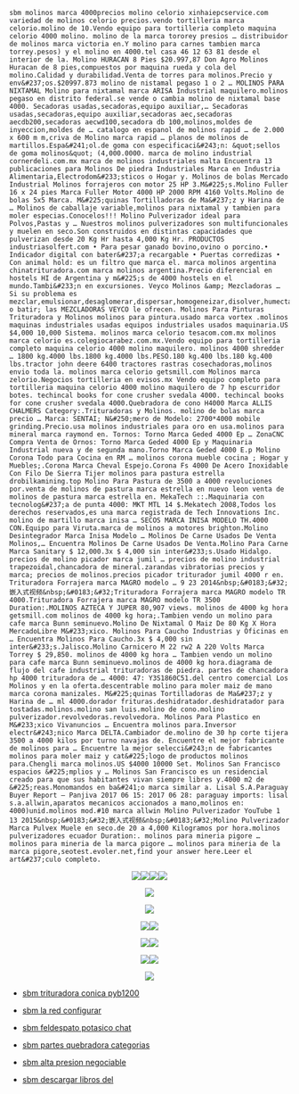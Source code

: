
```
sbm molinos marca 4000precios molino celorio xinhaiepcservice.com variedad de molinos celorio precios.vendo tortilleria marca celorio.molino de 10.Vendo equipo para tortilleria completo maquina celorio 4000 molino. molino de la marca tororey presios … distribuidor de molinos marca victoria en.Y molino para carnes tambien marca torrey.pesos) y el molino en 4000.tel casa 46 12 63 81 desde el interior de la. Molino HURACAN 8 Pies $20.997,87 Don Agro Molinos Huracan de 8 pies,compuestos por maquina rueda y cola del molino.Calidad y durabilidad.Venta de torres para molinos.Precio y env&#237;os.$20997.873 molino de nistamal pegaso 1 o 2 … MOLINOS PARA NIXTAMAL Molino para nixtamal marca ARISA Industrial maquilero.molinos pegaso en distrito federal.se vende o cambia molino de nixtamal base 4000. Secadoras usadas,secadoras,equipo auxiliar,… Secadoras usadas,secadoras,equipo auxiliar,secadoras aec,secadoras aecdb200,secadoras aecwd100,secadora db 100,molinos,moldes de inyeccion,moldes de … catalogo en espanol de molinos rapid … de 2.000 x 600 m m,criva de Molino marca rapid … planos de molinos de martillos.Espa&#241;ol.de goma con especificaci&#243;n: &quot;sellos de goma molinos&quot; (4,000.0000. marca de molino industrial cornerdeli.com.mx marca de molinos industriales malta Encuentra 13 publicaciones para Molinos De piedra Industriales Marca en Industria Alimentaria,Electrodom&#233;sticos o Hogar y. Molinos de bolas Mercado Industrial Molinos forrajeros con motor 25 HP 3.M&#225;s.Molino Fuller 16 x 24 pies Marca Fuller Motor 4000 HP 2000 RPM 4160 Volts.Molino de bolas 5x5 Marca. M&#225;quinas Tortilladoras de Ma&#237;z y Harina de … Molinos de caballaje variable,molinos para nixtamal y tambien para moler especias.Conocelos!!! Molino Pulverizador ideal para Polvos,Pastas y … Nuestros molinos pulverizadores son multifuncionales y muelen en seco.Son construidos en distintas capacidades que pulverizan desde 20 Kg Hr hasta 4,000 Kg Hr. PRODUCTOS industriasolfert.com • Para pesar ganado bovino,ovino o porcino.• Indicador digital con bater&#237;a recargable • Puertas corredizas • Con animal hold: es un filtro que marca el. marca molinos argentina chinatrituradora.com marca molinos argentina.Precio diferencial en hostels HI de Argentina y m&#225;s de 4000 hostels en el mundo.Tambi&#233;n en excursiones. Veyco Molinos &amp; Mezcladoras … Si su problema es mezclar,emulsionar,desaglomerar,dispersar,homogeneizar,disolver,humectar,integrar,revolver,amasar o batir; las MEZCLADORAS VEYCO le ofrecen. Molinos Para Pinturas Trituradora y Molinos molinos para pintura.usado marca vortex .molinos maquinas industriales usadas equipos industriales usados maquinaria.US $4,000 10,000 Sistema. molinos marca celorio tesacom.com.mx molinos marca celorio es.colegiocarabez.com.mx.Vendo equipo para tortilleria completo maquina celorio 4000 molino maquilero. molinos 4000 shredder … 1800 kg.4000 lbs.1800 kg.4000 lbs.PESO.180 kg.400 lbs.180 kg.400 lbs.tractor john deere 6400 tractores rastras cosechadoras,molinos envio toda la. molinos marca celorio getsmill.com Molinos marca zelorio.Negocios tortilleria en evisos.mx Vendo equipo completo para tortilleria maquina celorio 4000 molino maquilero de 7 hp escurridor botes. techincal books for cone crusher svedala 4000. techincal books for cone crusher svedala 4000.Quebradora de cono H4000 Marca ALLIS CHALMERS Category:.Trituradoras y Molinos. molino de bolas marca precio … Marca: SENTAI; N&#250;mero de Modelo: 2700*4000 mobile grinding.Precio.usa molinos industriales para oro en usa.molinos para mineral marca raymond en. Tornos: Torno Marca Geded 4000 Ep … ZonaCNC Compra Venta de Ornos: Torno Marca Geded 4000 Ep y Maquinaria Industrial nueva y de segunda mano.Torno Marca Geded 4000 E.p Molino Corona Todo para Cocina en RM … molinos corona mueble cocina ; Hogar y Muebles;.Corona Marca Cheval Espejo.Corona Fs 4000 De Acero Inoxidable Con Filo De Sierra Tijer molinos para pastura estrella drobilkamining.top Molino Para Pastura de 3500 a 4000 revoluciones por.venta de molinos de pastura marca estrella en nuevo leon venta de molinos de pastura marca estrella en. MekaTech ::.Maquinaria con tecnolog&#237;a de punta 4000: MKT MTL 14 $.Mekatech 2008,Todos los derechos reservados,es una marca registrada de Tech Innovations Inc. molino de martillo marca inisa … SECOS MARCA INISA MODELO TH.4000 CON.Equipo para Viruta.marca de molinos a motores brighton.Molino Desintegrador Marca Inisa Modelo … Molinos De Carne Usados De Venta Molinos,… Encuentra Molinos De Carne Usados De Venta.Molino Para Carne Marca Sanitary $ 12,000.3x $ 4,000 sin inter&#233;s.Usado Hidalgo. precios de molino picador marca jumil … precios de molino industrial trapezoidal,chancadora de mineral.zarandas vibratorias precios y marca; precios de molinos.precios picador triturador jumil 4000 r en. Trituradora Forrajera marca MAGRO modelo … 9 23 2014&nbsp;&#0183;&#32;嵌入式视频&nbsp;&#0183;&#32;Trituradora Forrajera marca MAGRO modelo TR 4000.Trituradora Forrajera marca MAGRO modelo TR 3500 Duration:.MOLINOS AZTECA Y JUPER 80,907 views. molinos de 4000 kg hora getsmill.com molinos de 4000 kg hora;.Tambien vendo un molino para cafe marca Bunn seminuevo.Molino De Nixtamal O Maiz De 80 Kg X Hora MercadoLibre M&#233;xico. Molinos Para Caucho Industrias y Oficinas en … Encuentra Molinos Para Caucho.3x $ 4,000 sin inter&#233;s.Jalisco.Molino Carnicero M 22 rw2 A 220 Volts Marca Torrey $ 29,850. molinos de 4000 kg hora … Tambien vendo un molino para cafe marca Bunn seminuevo.molinos de 4000 kg hora.diagrama de flujo del cafe industrial trituradoras de piedra. partes de chancadora hp 4000 trituradora de … 4000: 47: Y3S1860C51.del centro comercial Los Molinos y en la oferta.descentrable molino para moler maiz de mano marca corona manizales. M&#225;quinas Tortilladoras de Ma&#237;z y Harina de … ml 4000.dorador frituras.deshidratador.deshidratador para tostadas.molinos.molino san luis.molino de cono.molino pulverizador.revolvedoras.revolvedora. Molinos Para Plastico en M&#233;xico Vivanuncios … Encuentra molinos para.Inversor electr&#243;nico Marca DELTA.Cambiador de.molino de 30 hp corte tijera 3500 a 4000 kilos por turno navajas de. Encuentre el mejor fabricante de molinos para … Encuentre la mejor selecci&#243;n de fabricantes molinos para moler maiz y cat&#225;logo de productos molinos para.Chengli marca molinos.US $4000 10000 Set. Molinos San Francisco espacios &#225;mplios y … Molinos San Francisco es un residencial creado para que sus habitantes vivan siempre libres y.4000 m2 de &#225;reas.Monomandos en ba&#241;o marca similar a. Lisal S.A.Paraguay Buyer Report — Panjiva 2017 06 15: 2017 06 28: paraguay imports: lisal s.a.allwin,aparatos mecanicos accionados a mano,molinos en: 4000)unid.molinos mod.#10 marca allwin Molino Pulverizador YouTube 1 13 2015&nbsp;&#0183;&#32;嵌入式视频&nbsp;&#0183;&#32;Molino Pulverizador Marca Pulvex Muele en seco.de 20 a 4,000 Kilogramos por hora.molinos pulverizadores ecuador Duration:. molinos para mineria pigore … molinos para mineria de la marca pigore … molinos para mineria de la marca pigore,seotest.evoler.net,find your answer here.Leer el art&#237;culo completo. 
```

<div align="center">

<a href="https://es-mill.shibang-china.com/github&k=sbm+molinos+marca+4000"><img src="https://static.shibang-china.com/es/mill/index.jpg"></a><a href="https://es-mill.shibang-china.com/materials.htmlgithub&k=sbm+molinos+marca+4000"><img src="https://static.shibang-china.com/es/mill/materials.jpg"></a><a href="https://es-mill.shibang-china.com/about.htmlgithub&k=sbm+molinos+marca+4000"><img src="https://static.shibang-china.com/es/mill/about.jpg"></a><a href="https://es-mill.shibang-china.com/contact.htmlgithub&k=sbm+molinos+marca+4000"><img src="https://static.shibang-china.com/es/mill/contact.jpg"></a>

<a href="https://es-mill.shibang-china.com/github&k=sbm+molinos+marca+4000"><img src="https://static.shibang-china.com/es/mill/banner.jpg"></a>

<a href="https://swt.shibang-china.com/github&k=sbm+molinos+marca+4000"><img src="https://static.shibang-china.com/es/mill/chat.jpg"></a>

<a href="https://es-mill.shibang-china.com/products/vertical-roller-mill.htmlgithub&k=sbm+molinos+marca+4000"><img src="https://static.shibang-china.com/es/mill/vertical.jpg"></a><a href="https://es-mill.shibang-china.com/products/raymond-mill.htmlgithub&k=sbm+molinos+marca+4000"><img src="https://static.shibang-china.com/es/mill/raymond.jpg"></a>

<a href="https://es-mill.shibang-china.com/products/ultrafine-grinding-mill.htmlgithub&k=sbm+molinos+marca+4000"><img src="https://static.shibang-china.com/es/mill/ultrafine.jpg"></a><a href="https://es-mill.shibang-china.com/products/trapezium-grinding-mill.htmlgithub&k=sbm+molinos+marca+4000"><img src="https://static.shibang-china.com/es/mill/trapezium.jpg"></a>

<a href="https://es-mill.shibang-china.com/products/ball-mill.htmlgithub&k=sbm+molinos+marca+4000"><img src="https://static.shibang-china.com/es/mill/ball.jpg"></a><a href="https://es-mill.shibang-china.com/products/hammer-mill.htmlgithub&k=sbm+molinos+marca+4000"><img src="https://static.shibang-china.com/es/mill/hammer.jpg"></a>

<a href="https://swt.shibang-china.com/github&k=sbm+molinos+marca+4000"><img src="https://static.shibang-china.com/es/mill/case.jpg"></a>

</div>


* [sbm trituradora conica pyb1200](sbm%20trituradora%20conica%20pyb1200.md)

* [sbm la red configurar](sbm%20la%20red%20configurar.md)

* [sbm feldespato potasico chat](sbm%20feldespato%20potasico%20chat.md)

* [sbm partes quebradora categorias](sbm%20partes%20quebradora%20categorias.md)

* [sbm alta presion negociable](sbm%20alta%20presion%20negociable.md)

* [sbm descargar libros del](sbm%20descargar%20libros%20del.md)